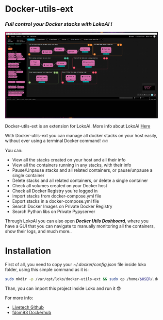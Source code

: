 # Docker-utils-ext
### _Full control your Docker stacks with LokoAI !_ 

![Dockerutilsextpng](Docker-Utils-Ext.png "Docker-utils-ext")

Docker-utils-ext is an extension for LokoAI. More info about LokoAI [Here]

With Docker-utils-ext you can manage all docker stacks on your host easily, without ever using a terminal Docker command! 🔥🔥

You can:
- View all the stacks created on your host and all their info
- View all the containers running in any stacks, with their info
- Pause/Unpause stacks and all related containers, or pause/unpause a single container
- Delete stacks and all related containers, or delete a single container
- Check all volumes created on your Docker host
- Check all Docker Registry you're logged in
- Import stacks from docker-compose.yml file
- Export stacks in a docker-compose.yml file
- Search Docker Images on Private Docker Registry
- Search Python libs on Private Pypyserver

Through LokoAI you can also open _**Docker Utils Dashboard**_, where you have a GUI that you can navigate to manually monitoring all the containers, show their logs, and much more..

# Installation
First of all, you need to copy your _~/.docker/config.json_ file inside loko folder, using this simple command as it is:

```sh
sudo mkdir -p /var/opt/loko/docker-utils-ext && sudo cp /home/$USER/.docker/config.json /var/opt/loko/docker-utils-ext
```

Than, you can import this project inside Loko and run it 😎


For more info:
- [Livetech Github]
- [fdom93 Dockerhub]

[Here]: <https://github.com/loko-ai/loko>
[Livetech Github]: <https://github.com/loko-ai>
[fdom93 Dockerhub]: <https://hub.docker.com/u/fdom93>
